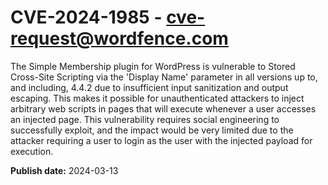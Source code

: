 # CVE-2024-1985 - cve-request@wordfence.com

The Simple Membership plugin for WordPress is vulnerable to Stored Cross-Site Scripting via the 'Display Name' parameter in all versions up to, and including, 4.4.2 due to insufficient input sanitization and output escaping. This makes it possible for unauthenticated attackers to inject arbitrary web scripts in pages that will execute whenever a user accesses an injected page. This vulnerability requires social engineering to successfully exploit, and the impact would be very limited due to the attacker requiring a user to login as the user with the injected payload for execution.

**Publish date:** 2024-03-13
